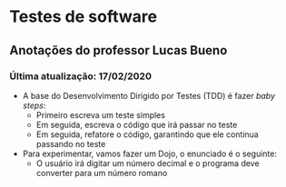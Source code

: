 # Testes de software

## Anotações do professor Lucas Bueno

### Última atualização: 17/02/2020

- A base do Desenvolvimento Dirigido por Testes (TDD) é fazer *baby steps*:
    - Primeiro escreva um teste simples
    - Em seguida, escreva o código que irá passar no teste
    - Em seguida, refatore o código, garantindo que ele continua passando no teste
- Para experimentar, vamos fazer um Dojo, o enunciado é o seguinte:
    - O usuário irá digitar um número decimal e o programa deve converter para um número romano
